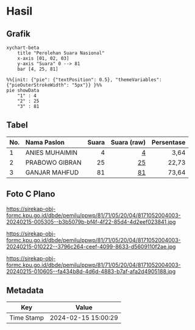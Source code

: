 # Hasil

## Grafik

```mermaid
xychart-beta
    title "Perolehan Suara Nasional"
    x-axis [01, 02, 03]
    y-axis "Suara" 0 --> 81
    bar [4, 25, 81]
```

```mermaid
%%{init: {"pie": {"textPosition": 0.5}, "themeVariables": {"pieOuterStrokeWidth": "5px"}} }%%
pie showData
    "1" : 4
    "2" : 25
    "3" : 81
```

## Tabel

| No. | Nama Paslon    | Suara | Suara (raw) | Persentase |
|:--- |:-------------- | -----:| -----------:| ----------:|
| 1   | ANIES MUHAIMIN | 4     | [4][p-1]    | 3,64       |
| 2   | PRABOWO GIBRAN | 25    | [25][p-2]   | 22,73      |
| 3   | GANJAR MAHFUD  | 81    | [81][p-3]   | 73,64      |


[p-1]: https://github.com/gigit-pemilu/pemilu-2024/blob/main/pilpres/hitung-suara/sub/81-maluku/sub/71-kota-ambon/sub/05-leitimur-selatan/sub/2004-naku/sub/003-tps/sub/paslon-1.txt
[p-2]: https://github.com/gigit-pemilu/pemilu-2024/blob/main/pilpres/hitung-suara/sub/81-maluku/sub/71-kota-ambon/sub/05-leitimur-selatan/sub/2004-naku/sub/003-tps/sub/paslon-2.txt
[p-3]: https://github.com/gigit-pemilu/pemilu-2024/blob/main/pilpres/hitung-suara/sub/81-maluku/sub/71-kota-ambon/sub/05-leitimur-selatan/sub/2004-naku/sub/003-tps/sub/paslon-3.txt

## Foto C Plano

https://sirekap-obj-formc.kpu.go.id/dbde/pemilu/ppwp/81/71/05/20/04/8171052004003-20240215-005305--b3b5079b-bf4f-4f22-85d4-4d2eef023841.jpg

https://sirekap-obj-formc.kpu.go.id/dbde/pemilu/ppwp/81/71/05/20/04/8171052004003-20240215-010222--3796c264-ceef-4099-8633-d5609110f2ae.jpg

https://sirekap-obj-formc.kpu.go.id/dbde/pemilu/ppwp/81/71/05/20/04/8171052004003-20240215-010605--fa434b8d-4d6d-4883-b7af-afa2d4905188.jpg


## Metadata

| Key        | Value               |
| ---------- | ------------------- |
| Time Stamp | 2024-02-15 15:00:29 |



